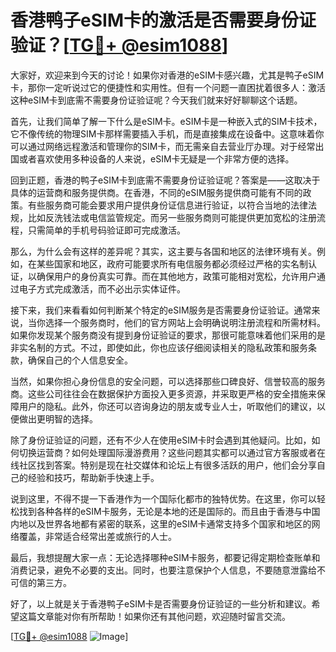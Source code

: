 # 香港鸭子eSIM卡的激活是否需要身份证验证？[[TG💪+ @esim1088](https://t.me/s/esim1088)]

大家好，欢迎来到今天的讨论！如果你对香港的eSIM卡感兴趣，尤其是鸭子eSIM卡，那你一定听说过它的便捷性和实用性。但有一个问题一直困扰着很多人：激活这种eSIM卡到底需不需要身份证验证呢？今天我们就来好好聊聊这个话题。

首先，让我们简单了解一下什么是eSIM卡。eSIM卡是一种嵌入式的SIM卡技术，它不像传统的物理SIM卡那样需要插入手机，而是直接集成在设备中。这意味着你可以通过网络远程激活和管理你的SIM卡，而无需亲自去营业厅办理。对于经常出国或者喜欢使用多种设备的人来说，eSIM卡无疑是一个非常方便的选择。

回到正题，香港的鸭子eSIM卡到底需不需要身份证验证呢？答案是——这取决于具体的运营商和服务提供商。在香港，不同的eSIM服务提供商可能有不同的政策。有些服务商可能会要求用户提供身份证信息进行验证，以符合当地的法律法规，比如反洗钱法或电信监管规定。而另一些服务商则可能提供更加宽松的注册流程，只需简单的手机号码验证即可完成激活。

那么，为什么会有这样的差异呢？其实，这主要与各国和地区的法律环境有关。例如，在某些国家和地区，政府可能要求所有电信服务都必须经过严格的实名制认证，以确保用户的身份真实可靠。而在其他地方，政策可能相对宽松，允许用户通过电子方式完成激活，而不必出示实体证件。

接下来，我们来看看如何判断某个特定的eSIM服务是否需要身份证验证。通常来说，当你选择一个服务商时，他们的官方网站上会明确说明注册流程和所需材料。如果你发现某个服务商没有提到身份证验证的要求，那很可能意味着他们采用的是非实名制的方式。不过，即使如此，你也应该仔细阅读相关的隐私政策和服务条款，确保自己的个人信息安全。

当然，如果你担心身份信息的安全问题，可以选择那些口碑良好、信誉较高的服务商。这些公司往往会在数据保护方面投入更多资源，并采取更严格的安全措施来保障用户的隐私。此外，你还可以咨询身边的朋友或专业人士，听取他们的建议，以便做出更明智的选择。

除了身份证验证的问题，还有不少人在使用eSIM卡时会遇到其他疑问。比如，如何切换运营商？如何处理国际漫游费用？这些问题其实都可以通过官方客服或者在线社区找到答案。特别是现在社交媒体和论坛上有很多活跃的用户，他们会分享自己的经验和技巧，帮助新手快速上手。

说到这里，不得不提一下香港作为一个国际化都市的独特优势。在这里，你可以轻松找到各种各样的eSIM卡服务，无论是本地的还是国际的。而且由于香港与中国内地以及世界各地都有紧密的联系，这里的eSIM卡通常支持多个国家和地区的网络覆盖，非常适合经常出差或旅行的人士。

最后，我想提醒大家一点：无论选择哪种eSIM卡服务，都要记得定期检查账单和消费记录，避免不必要的支出。同时，也要注意保护个人信息，不要随意泄露给不可信的第三方。

好了，以上就是关于香港鸭子eSIM卡是否需要身份证验证的一些分析和建议。希望这篇文章能对你有所帮助！如果你还有其他问题，欢迎随时留言交流。

[[TG💪+ @esim1088](https://t.me/s/esim1088) ![Image](https://i.postimg.cc/4NQfJmqS/Snipaste-2025-05-13-00-14-12.png)]